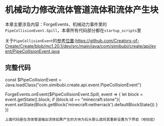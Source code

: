 # 机械动力修改流体管道流体和流体产生块
本章主要涉及内容：ForgeEvents、机械动力事件里的`PipeCollisionEvent.Spill`，本章所有代码部分都在`startup_scripts`里

关于`PipeCollisionEvent`的[参考位置](https://github.com/Creators-of-Create/Create/blob/mc1.20.1/dev/src/main/java/com/simibubi/create/api/event/PipeCollisionEvent.java):https://github.com/Creators-of-Create/Create/blob/mc1.20.1/dev/src/main/java/com/simibubi/create/api/event/PipeCollisionEvent.java
## 完整代码
const $PipeCollisionEvent = Java.loadClass("com.simibubi.create.api.event.PipeCollisionEvent")

ForgeEvents.onEvent($PipeCollisionEvent.Spill, event => {
    let block = event.getState().block;
    if (block.id == "minecraft:stone"){
        event.setState(Block.getBlock('minecraft:netherrack').defaultBlockState())
    }
})
```
上面代码是在流体管道输出流体如果产生的方块为石头那么就将其重新设置为下界岩（地狱岩）
